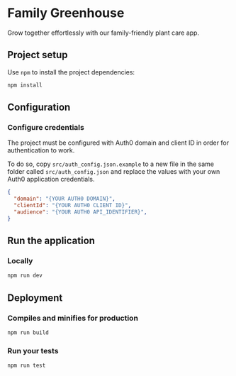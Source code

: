 # Family Greenhouse

Grow together effortlessly with our family-friendly plant care app.

## Project setup

Use `npm` to install the project dependencies:

```bash
npm install
```

## Configuration

### Configure credentials

The project must be configured with Auth0 domain and client ID in order for authentication to work.

To do so, copy `src/auth_config.json.example` to a new file in the same folder called `src/auth_config.json` and replace the values with your own Auth0 application credentials.

```json
{
  "domain": "{YOUR AUTH0 DOMAIN}",
  "clientId": "{YOUR AUTH0 CLIENT ID}",
  "audience": "{YOUR AUTH0 API_IDENTIFIER}",
}
```

## Run the application

### Locally

```bash
npm run dev
```

## Deployment

### Compiles and minifies for production

```bash
npm run build
```

### Run your tests

```bash
npm run test
```